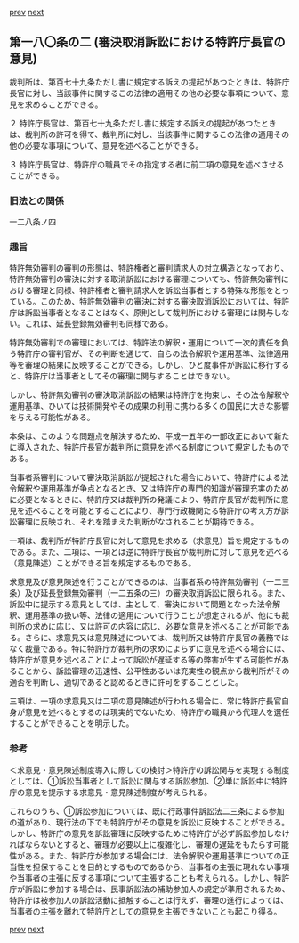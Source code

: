 [prev](/specific/markdowns/特許法/246_Mp-Ch_8-At_180.md)
[next](/specific/markdowns/特許法/248_Mp-Ch_8-At_181.md)
## 第一八〇条の二 (審決取消訴訟における特許庁長官の意見)
裁判所は、第百七十九条ただし書に規定する訴えの提起があつたときは、特許庁長官に対し、当該事件に関するこの法律の適用その他の必要な事項について、意見を求めることができる。

２ 特許庁長官は、第百七十九条ただし書に規定する訴えの提起があつたときは、裁判所の許可を得て、裁判所に対し、当該事件に関するこの法律の適用その他の必要な事項について、意見を述べることができる。

３ 特許庁長官は、特許庁の職員でその指定する者に前二項の意見を述べさせることができる。


### 旧法との関係
一二八条ノ四

### 趣旨
特許無効審判の審判の形態は、特許権者と審判請求人の対立構造となっており、特許無効審判の審決に対する取消訴訟における審理についても、特許無効審判における審理と同様、特許権者と審判請求人を訴訟当事者とする特殊な形態をとっている。このため、特許無効審判の審決に対する審決取消訴訟においては、特許庁は訴訟当事者となることはなく、原則として裁判所における審理には関与しない。これは、延長登録無効審判も同様である。

特許無効審判での審理においては、特許法の解釈・運用について一次的責任を負う特許庁の審判官が、その判断を通じて、自らの法令解釈や運用基準、法律適用等を審理の結果に反映することができる。しかし、ひと度事件が訴訟に移行すると、特許庁は当事者としてその審理に関与することはできない。

しかし、特許無効審判の審決取消訴訟の結果は特許庁を拘束し、その法令解釈や運用基準、ひいては技術開発やその成果の利用に携わる多くの国民に大きな影響を与える可能性がある。

本条は、このような問題点を解決するため、平成一五年の一部改正において新たに導入された、特許庁長官が裁判所に意見を述べる制度について規定したものである。

当事者系審判について審決取消訴訟が提起された場合において、特許庁による法令解釈や運用基準が争点となるとき、又は特許庁の専門的知識が審理充実のために必要となるときに、特許庁又は裁判所の発議により、特許庁長官が裁判所に意見を述べることを可能とすることにより、専門行政機関たる特許庁の考え方が訴訟審理に反映され、それを踏まえた判断がなされることが期待できる。

一項は、裁判所が特許庁長官に対して意見を求める（求意見）旨を規定するものである。また、二項は、一項とは逆に特許庁長官が裁判所に対して意見を述べる（意見陳述）ことができる旨を規定するものである。

求意見及び意見陳述を行うことができるのは、当事者系の特許無効審判（一二三条）及び延長登録無効審判（一二五条の三）の審決取消訴訟に限られる。また、訴訟中に提示する意見としては、主として、審決において問題となった法令解釈、運用基準の扱い等、法律の適用について行うことが想定されるが、他にも裁判所の求めに応じ、又は許可の内容に応じ、必要な意見を述べることが可能である。さらに、求意見又は意見陳述については、裁判所又は特許庁長官の義務ではなく裁量である。特に特許庁が裁判所の求めによらずに意見を述べる場合には、特許庁が意見を述べることによって訴訟が遅延する等の弊害が生ずる可能性があることから、訴訟審理の迅速性、公平性あるいは充実性の観点から裁判所がその適否を判断し、適切であると認めるときに許可をすることとした。

三項は、一項の求意見又は二項の意見陳述が行われる場合に、常に特許庁長官自身が意見を述べるとするのは現実的でないため、特許庁の職員から代理人を選任することができることを明示した。


### 参考
＜求意見・意見陳述制度導入に際しての検討＞特許庁の訴訟関与を実現する制度としては、①訴訟当事者として訴訟に関与する訴訟参加、②単に訴訟中に特許庁の意見を提示する求意見・意見陳述制度が考えられる。

これらのうち、①訴訟参加については、既に行政事件訴訟法二三条による参加の道があり、現行法の下でも特許庁がその意見を訴訟に反映することができる。しかし、特許庁の意見を訴訟審理に反映するために特許庁が必ず訴訟参加しなければならないとすると、審理が必要以上に複雑化し、審理の遅延をもたらす可能性がある。また、特許庁が参加する場合には、法令解釈や運用基準についての正当性を担保することを目的とするものであるから、当事者の主張に現れない事項や当事者の主張に反する事項について主張することも考えられる。しかし、特許庁が訴訟に参加する場合は、民事訴訟法の補助参加人の規定が準用されるため、特許庁は被参加人の訴訟活動に抵触することは行えず、審理の進行によっては、当事者の主張を離れて特許庁としての意見を主張できないことも起こり得る。


[prev](/specific/markdowns/特許法/246_Mp-Ch_8-At_180.md)
[next](/specific/markdowns/特許法/248_Mp-Ch_8-At_181.md)